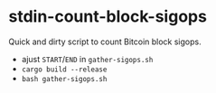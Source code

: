 # stdin-count-block-sigops

Quick and dirty script to count Bitcoin block sigops.

- ajust `START`/`END` in `gather-sigops.sh`
- `cargo build --release`
- `bash gather-sigops.sh`
